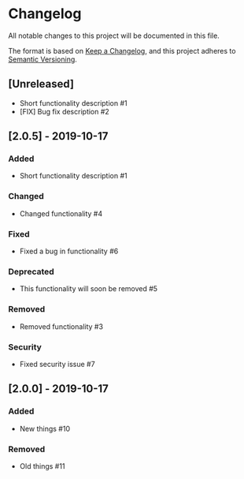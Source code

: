# Changelog

All notable changes to this project will be documented in this file.

The format is based on [Keep a Changelog](https://keepachangelog.com/en/1.0.0/),
and this project adheres to [Semantic Versioning](https://semver.org/spec/v2.0.0.html).

## [Unreleased]

- Short functionality description #1
- [FIX] Bug fix description #2

## [2.0.5] - 2019-10-17

### Added
- Short functionality description #1

### Changed
- Changed functionality #4

### Fixed
- Fixed a bug in functionality #6

### Deprecated
- This functionality will soon be removed #5

### Removed
- Removed functionality #3

### Security
- Fixed security issue #7


## [2.0.0] - 2019-10-17

### Added
- New things #10

### Removed
- Old things #11
